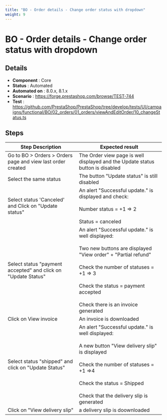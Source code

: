 ```yaml
---
title: "BO - Order details - Change order status with dropdown"
weight: 9
---
```


# BO - Order details - Change order status with dropdown
## Details
* **Component** : Core
* **Status** : Automated
* **Automated on** : 8.0.x, 8.1.x
* **Scenario** : https://forge.prestashop.com/browse/TEST-744
* **Test** : https://github.com/PrestaShop/PrestaShop/tree/develop/tests/UI/campaigns/functional/BO/02_orders/01_orders/viewAndEditOrder/10_changeStatus.ts

## Steps
| Step Description | Expected result |
| ----- | ----- |
| Go to BO > Orders > Orders page and view last order created | The Order view page is well displayed and the Update status button is disabled |
| Select the same status | The button "Update status" is still disabled |
| Select status 'Canceled' and Click on "Update status" | An alert "Successful update." is displayed and check:<br><br>Number status = +1 => 2<br><br>Status = canceled |
| Select status "payment accepted" and click on "Update Status" | An alert "Successful update." is well displayed:<br><br>Two new buttons are displayed "View order" + "Partial refund"<br><br>Check the number of statuses = +1 => 3<br><br>Check the status = payment accepted<br><br>Check there is an invoice generated |
| Click on View invoice | An invoice is downloaded |
| Select status "shipped" and click on "Update Status" | An alert "Successful update." is well displayed:<br><br>A new button "View delivery slip" is displayed<br><br>Check the number of statuses = +1 =>4<br><br>Check the status = Shipped<br><br>Check that the delivery slip is generated |
| Click on "View delivery slip" | a delivery slip is doownloaded |

